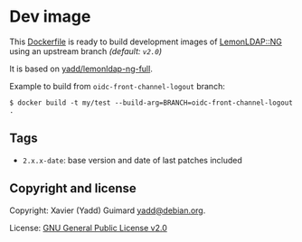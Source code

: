 # Dev image

This [Dockerfile](./Dockerfile) is ready to build development images
of [LemonLDAP::NG](https://lemonldap-ng.org) using an upstream branch
_(default: `v2.0`)_

It is based on [yadd/lemonldap-ng-full](../full).

Example to build from `oidc-front-channel-logout` branch:

```shell
$ docker build -t my/test --build-arg=BRANCH=oidc-front-channel-logout .
```

## Tags

* `2.x.x-date`: base version and date of last patches included

## Copyright and license

Copyright: Xavier (Yadd) Guimard <yadd@debian.org>.

License: [GNU General Public License v2.0](https://github.com/guimard/llng-docker/blob/master/LICENSE)
